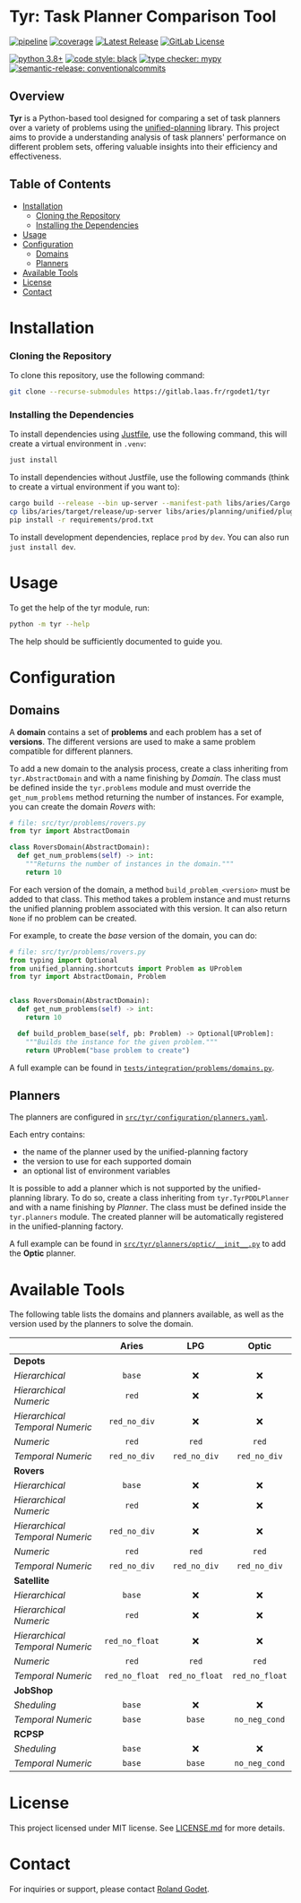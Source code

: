 # Tyr: Task Planner Comparison Tool

[![pipeline](https://gitlab.laas.fr/rgodet1/tyr/badges/master/pipeline.svg)](https://gitlab.laas.fr/rgodet1/tyr/-/pipelines)
[![coverage](https://gitlab.laas.fr/rgodet1/tyr/badges/master/coverage.svg)](https://gitlab.laas.fr/rgodet1/tyr/-/graphs/master/charts)
[![Latest Release](https://gitlab.laas.fr/rgodet1/tyr/-/badges/release.svg)](https://gitlab.laas.fr/rgodet1/tyr/-/releases)
[![GitLab License](https://img.shields.io/gitlab/license/rgodet1%2Ftyr?gitlab_url=https%3A%2F%2Fgitlab.laas.fr%2F&label=License)](https://gitlab.laas.fr/rgodet1/tyr/-/blob/master/LICENSE.md)


[![python 3.8+](https://img.shields.io/badge/python-3.8+-blue.svg?logo=python)](https://www.python.org/)
[![code style: black](https://img.shields.io/badge/code%20style-black-000000.svg)](https://github.com/psf/black)
[![type checker: mypy](https://img.shields.io/badge/%20type_checker-mypy-%231674b1)](https://github.com/python/mypy)
[![semantic-release: conventionalcommits](https://img.shields.io/badge/semantic--release-conventionalcommits-e10079?logo=semantic-release)](https://github.com/semantic-release/semantic-release)


## Overview

**Tyr** is a Python-based tool designed for comparing a set of task planners over a variety of problems using the [unified-planning](https://unified-planning.readthedocs.io) library.
This project aims to provide a understanding analysis of task planners' performance on different problem sets, offering valuable insights into their efficiency and effectiveness.

## Table of Contents

- [Installation](#installation)
    - [Cloning the Repository](#cloning-the-repository)
    - [Installing the Dependencies](#installing-the-dependencies)
- [Usage](#usage)
- [Configuration](#configuration)
  - [Domains](#domains)
  - [Planners](#planners)
- [Available Tools](#available-tools)
- [License](#license)
- [Contact](#contact)

# Installation

### Cloning the Repository

To clone this repository, use the following command:

```bash
git clone --recurse-submodules https://gitlab.laas.fr/rgodet1/tyr
```

### Installing the Dependencies

To install dependencies using [Justfile](https://github.com/casey/just), use the following command, this will create a virtual environment in `.venv`:

```bash
just install
```

To install dependencies without Justfile, use the following commands (think to create a virtual environment if you want to):

```bash
cargo build --release --bin up-server --manifest-path libs/aries/Cargo.toml
cp libs/aries/target/release/up-server libs/aries/planning/unified/plugin/up_aries/bin/up-aries_linux_amd64
pip install -r requirements/prod.txt
```

To install development dependencies, replace `prod` by `dev`.
You can also run `just install dev`.

# Usage

To get the help of the tyr module, run:

```bash
python -m tyr --help
```

The help should be sufficiently documented to guide you.

# Configuration

## Domains

A **domain** contains a set of **problems** and each problem has a set of **versions**.
The different versions are used to make a same problem compatible for different planners.

To add a new domain to the analysis process, create a class inheriting from `tyr.AbstractDomain` and with a name finishing by *Domain*.
The class must be defined inside the `tyr.problems` module and must override the `get_num_problems` method returning the number of instances.
For example, you can create the domain *Rovers* with:

```python
# file: src/tyr/problems/rovers.py
from tyr import AbstractDomain

class RoversDomain(AbstractDomain):
  def get_num_problems(self) -> int:
    """Returns the number of instances in the domain."""
    return 10
```

For each version of the domain, a method `build_problem_<version>` must be added to that class.
This method takes a problem instance and must returns the unified planning problem associated with this version.
It can also return `None` if no problem can be created.

For example, to create the *base* version of the domain, you can do:

```python
# file: src/tyr/problems/rovers.py
from typing import Optional
from unified_planning.shortcuts import Problem as UProblem
from tyr import AbstractDomain, Problem


class RoversDomain(AbstractDomain):
  def get_num_problems(self) -> int:
    return 10

  def build_problem_base(self, pb: Problem) -> Optional[UProblem]:
    """Builds the instance for the given problem."""
    return UProblem("base problem to create")
```

A full example can be found in [`tests/integration/problems/domains.py`](https://gitlab.laas.fr/rgodet1/tyr/-/blob/master/tests/integration/problems/domains.py).

## Planners

The planners are configured in [`src/tyr/configuration/planners.yaml`](https://gitlab.laas.fr/rgodet1/tyr/-/blob/master/src/tyr/configuration/planners.yaml).

Each entry contains:

- the name of the planner used by the unified-planning factory
- the version to use for each supported domain
- an optional list of environment variables

It is possible to add a planner which is not supported by the unified-planning library.
To do so, create a class inheriting from `tyr.TyrPDDLPlanner` and with a name finishing by *Planner*.
The class must be defined inside the `tyr.planners` module.
The created planner will be automatically registered in the unified-planning factory.

A full example can be found in [`src/tyr/planners/optic/__init__.py`](https://gitlab.laas.fr/rgodet1/tyr/-/blob/master/src/tyr/planners/optic/__init__.py) to add the **Optic** planner.

# Available Tools

The following table lists the domains and planners available, as well as the version used by the planners to solve the domain.

|                                 |   **Aries**    |    **LPG**     |   **Optic**    |
| ------------------------------- | :------------: | :------------: | :------------: |
| **Depots**                      |                |                |                |
| *Hierarchical*                  |     `base`     |       ❌       |       ❌       |
| *Hierarchical Numeric*          |     `red`      |       ❌       |       ❌       |
| *Hierarchical Temporal Numeric* |  `red_no_div`  |       ❌       |       ❌       |
| *Numeric*                       |     `red`      |     `red`      |     `red`      |
| *Temporal Numeric*              |  `red_no_div`  |  `red_no_div`  |  `red_no_div`  |
| **Rovers**                      |                |                |                |
| *Hierarchical*                  |     `base`     |       ❌       |       ❌       |
| *Hierarchical Numeric*          |     `red`      |       ❌       |       ❌       |
| *Hierarchical Temporal Numeric* |  `red_no_div`  |       ❌       |       ❌       |
| *Numeric*                       |     `red`      |     `red`      |     `red`      |
| *Temporal Numeric*              |  `red_no_div`  |  `red_no_div`  |  `red_no_div`  |
| **Satellite**                   |                |                |                |
| *Hierarchical*                  |     `base`     |       ❌       |       ❌       |
| *Hierarchical Numeric*          |     `red`      |       ❌       |       ❌       |
| *Hierarchical Temporal Numeric* | `red_no_float` |       ❌       |       ❌       |
| *Numeric*                       |     `red`      |     `red`      |     `red`      |
| *Temporal Numeric*              | `red_no_float` | `red_no_float` | `red_no_float` |
| **JobShop**                     |                |                |                |
| *Sheduling*                     |     `base`     |       ❌       |       ❌       |
| *Temporal Numeric*              |     `base`     |     `base`     | `no_neg_cond`  |
| **RCPSP**                       |                |                |                |
| *Sheduling*                     |     `base`     |       ❌       |       ❌       |
| *Temporal Numeric*              |     `base`     |     `base`     | `no_neg_cond`  |

# License

This project licensed under MIT license.
See [LICENSE.md](https://gitlab.laas.fr/rgodet1/tyr/-/blob/master/LICENSE.md) for more details.

# Contact

For inquiries or support, please contact [Roland Godet](mailto:rgodet@raida.fr).
